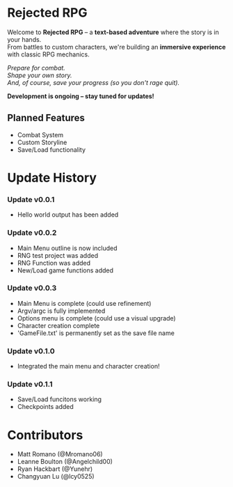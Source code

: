 # Rejected RPG

Welcome to **Rejected RPG** – a **text-based adventure** where the story is in your hands.  
From battles to custom characters, we're building an **immersive experience** with classic RPG mechanics.  

*Prepare for combat.*  
*Shape your own story.*  
*And, of course, save your progress (so you don't rage quit).*  

**Development is ongoing – stay tuned for updates!**

## Planned Features
- Combat System
- Custom Storyline
- Save/Load functionality


# Update History

### Update v0.0.1
- Hello world output has been added

### Update v0.0.2 
- Main Menu outline is now included
- RNG test project was added
- RNG Function was added
- New/Load game functions added

### Update v0.0.3
- Main Menu is complete (could use refinement)
- Argv/argc is fully implemented
- Options menu is complete (could use a visual upgrade)
- Character creation complete
- 'GameFile.txt'  is permanently set as the save file name

### Update v0.1.0
- Integrated the main menu and character creation!

### Update v0.1.1
- Save/Load funcitons working
- Checkpoints added

# Contributors 
- Matt Romano (@Mromano06)
- Leanne Boulton (@Angelchild00)
- Ryan Hackbart (@Yunehr)
- Changyuan Lu (@lcy0525)
 
